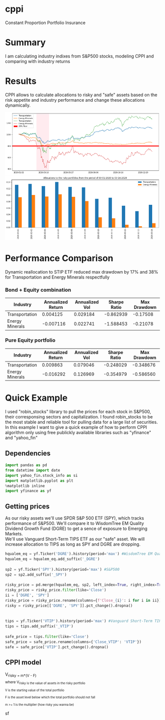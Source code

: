 # cppi
Constant Proportion Portfolio Insurance
# Summary
I am calculating industry indixes from S&P500 stocks, modeling CPPI and comparing with industry returns
# Results
CPPI allows to calculate allocations to risky and "safe" assets based on the risk appetite and industry performance and change these allocations dynamically.

![image info](./riskysafe.png)
<br>
![image info](./riskyalloc.png)

# Performance Comparison
Dynamic reallocation to STIP ETF reduced max drawdown by 17% and 38% for Transportation and Energy Minerals respectfully
### Bond + Equity combination
| Industry | Annualized Return | Annualized Vol | Sharpe Ratio | Max Drawdown |
|--------------|---|---|---|---|
|Transportation| 0.004125  |  0.029184 | -0.862939	  |  -0.17508 |
|Energy Minerals| -0.007116	  | 0.022741	  | -1.588453	  |-0.21078   |

### Pure Equity portfolio
| Industry | Annualized Return | Annualized Vol | Sharpe Ratio | Max Drawdown |
|--------------|---|---|---|---|
|Transportation| 0.009863	  |  0.079046 | -0.248029	  |  -0.348676 |
|Energy Minerals| -0.016292	  | 0.126969	  | -0.354979	  |-0.586560   |

# Quick Example
I used "robin_stocks" library to pull the prices for each stock in S&P500, their corresponsing sectors and capitalization. I found robin_stocks to be the most stable and reliable tool for pulling data for a large list of securities. <br>
In this example I want to give a quick example of how to perform CPPI algorithm only using free publickly available libraries such as "yfinance" and "yahoo_fin"

## Dependencies
```python
import pandas as pd
from datetime import date
import yahoo_fin.stock_info as si
import matplotlib.pyplot as plt
%matplotlib inline
import yfinance as yf
```
## Getting prices
As our risky assets we'll use SPDR S&P 500 ETF (SPY), which tracks performance of S&P500. We'll compare it to WisdomTree EM Quality Dividend Growth Fund (DGRE) to get a sence of exposure to Emerging Markets.<br>
We'll use Vanguard Short-Term TIPS ETF as our "safe" asset. We will increase allocation to TIPS as long as SPY and DGRE are dropping.
```python
hqualem_eq = yf.Ticker('DGRE').history(period='max') #WisdomTree EM Quality Dividend Growth Fund
hqualem_eq = hqualem_eq.add_suffix('_DGRE')

sp2 = yf.Ticker('SPY').history(period='max') #S&P500
sp2 = sp2.add_suffix('_SPY')

risky_price = pd.merge(hqualem_eq, sp2, left_index=True, right_index=True)
risky_price = risky_price.filter(like='Close')
ii = ['DGRE', 'SPY']
risky_price = risky_price.rename(columns={f'Close_{i}': i for i in ii})
risky = risky_price[['DGRE', 'SPY']].pct_change().dropna()


tips = yf.Ticker('VTIP').history(period='max') #Vanguard Short-Term TIPS ETF
tips = tips.add_suffix('_VTIP')

safe_price = tips.filter(like='Close')
safe_price = safe_price.rename(columns={'Close_VTIP': 'VTIP'})
safe = safe_price['VTIP'].pct_change().dropna()
```
## CPPI model

V<sub>risky = m*(V - F)<br>
  where V<sub>risky 
is the value of assets in the risky portfolio <br>
  V is the starting value of the total portfolio<br> 
  F is the asset level below which the total portfolio should not fall<br> m >= 1 is the multiplier (how risky you wanna be)


sf

